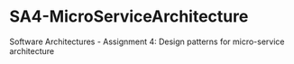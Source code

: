 # SA4-MicroServiceArchitecture
Software Architectures - Assignment 4: Design patterns for micro-service architecture
